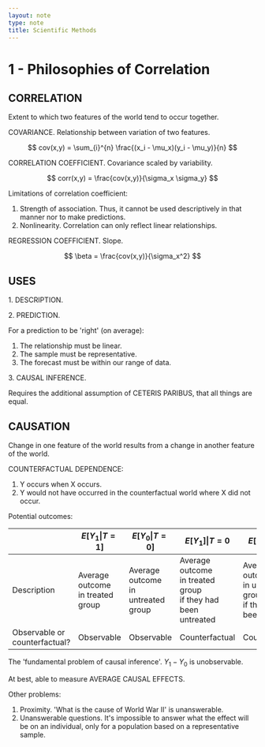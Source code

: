 ```yaml
---
layout: note
type: note
title: Scientific Methods
---
```


# 1 - Philosophies of Correlation

## CORRELATION

Extent to which two features of the world tend to occur together.

COVARIANCE. Relationship between variation of two features.

$$
cov(x,y) = \sum_{i}^{n} \frac{(x_i - \mu_x)(y_i - \mu_y)}{n}
$$

CORRELATION COEFFICIENT. Covariance scaled by variability.

$$
corr(x,y) = \frac{cov(x,y)}{\sigma_x \sigma_y}
$$

Limitations of correlation coefficient:

1. Strength of association. Thus, it cannot be used descriptively in that manner nor to make predictions.
2. Nonlinearity. Correlation can only reflect linear relationships.

REGRESSION COEFFICIENT. Slope.

$$
\beta = \frac{cov(x,y)}{\sigma_x^2}
$$

## USES

1\. DESCRIPTION.

2\. PREDICTION.

For a prediction to be 'right' (on average):

1. The relationship must be linear.
2. The sample must be representative.
3. The forecast must be within our range of data.

3\. CAUSAL INFERENCE.

Requires the additional assumption of CETERIS PARIBUS, that all things are equal.

## CAUSATION

Change in one feature of the world results from a change in another feature of the world.

COUNTERFACTUAL DEPENDENCE:

1. Y occurs when X occurs.
2. Y would not have occurred in the counterfactual world where X did not occur.

Potential outcomes:

|                                    | $E[Y_1\|T=1]$                         | $E[Y_0\|T=0]$                           | $E[Y_1]\| T=0$                                                             | $E[Y_0\| T=1]$                                                             |
| ---------------------------------- | ------------------------------------- | --------------------------------------- | -------------------------------------------------------------------------- | -------------------------------------------------------------------------- |
| Description                        | Average outcome <br> in treated group | Average outcome <br> in untreated group | Average outcome <br> in treated group <br> if they had <br> been untreated | Average outcome <br> in untreated group <br> if they had <br> been treated |
| Observable or <br> counterfactual? | Observable                            | Observable                              | Counterfactual                                                             | Counterfactual                                                             |

The 'fundamental problem of causal inference'. $Y_1 - Y_0$ is unobservable.

At best, able to measure AVERAGE CAUSAL EFFECTS.

Other problems:

1. Proximity. 'What is the cause of World War II' is unanswerable.
2. Unanswerable questions. It's impossible to answer what the effect will be on an individual, only for a population based on a representative sample.
